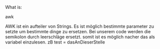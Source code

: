 What is:

awk

AWK ist ein aufteiler von Strings. Es ist möglich bestimmte parameter zu setzte um bestimmte dinge zu ersetzen. Bei unserem code werden die semikolon durch leerschläge ersetzt. somit ist es möglich nacher das als variabel einzulesen. zB test = dasAnDieserStelle
